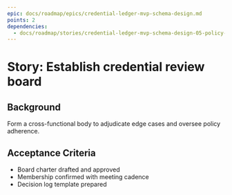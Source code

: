 ```yaml
---
epic: docs/roadmap/epics/credential-ledger-mvp-schema-design.md
points: 2
dependencies:
  - docs/roadmap/stories/credential-ledger-mvp-schema-design-05-policy-finalization.md
---
```

# Story: Establish credential review board

## Background
Form a cross-functional body to adjudicate edge cases and oversee policy adherence.

## Acceptance Criteria
- Board charter drafted and approved
- Membership confirmed with meeting cadence
- Decision log template prepared
